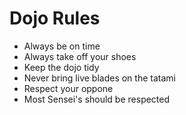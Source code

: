 Dojo Rules
==========
* Always be on time
* Always take off your shoes
* Keep the dojo tidy
* Never bring live blades on the tatami
* Respect your oppone
* Most Sensei's should be respected

